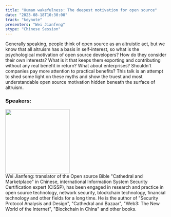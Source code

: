 ```yaml
---
title: "Human wakefulness: The deepest motivation for open source"
date: "2023-08-18T10:30:00" 
track: "keynote"
presenters: "Wei Jianfeng"
stype: "Chinese Session"
---
```

Generally speaking, people think of open source as an altruistic act, but we know that all altruism has a basis in self-interest, so what is the psychological motivation of open source developers? How do they consider their own interests? What is it that keeps them exporting and contributing without any real benefit in return? What about enterprises? Shouldn't companies pay more attention to practical benefits? This talk is an attempt to shed some light on these myths and show the truest and most understandable open source motivation hidden beneath the surface of altruism.
 ### Speakers: 
 <img src="https://img.bagevent.com/resource/20230603/0927101141617748.jpg" width="200" /><br>Wei Jianfeng: translator of the Open source Bible "Cathedral and Marketplace" in Chinese, international Information System Security Certification expert (CISSP), has been engaged in research and practice in open source technology, network security, blockchain technology, financial technology and other fields for a long time. He is the author of "Security Protocol Analysis and Design", "Cathedral and Bazaar", "Web3: The New World of the Internet", "Blockchain in China" and other books.
 <br><br>